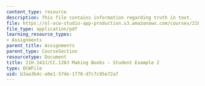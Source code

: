```yaml
---
content_type: resource
description: This file contains information regarding truth in text.
file: https://ol-ocw-studio-app-production.s3.amazonaws.com/courses/21h-343j-making-books-the-renaissance-and-today-spring-2016/b3aa3b4ca0e157de1f78d7c7c95e72a7_MIT21H_343JS16_Truth.pdf
file_type: application/pdf
learning_resource_types:
- Assignments
parent_title: Assignments
parent_type: CourseSection
resourcetype: Document
title: 21H.343J/CC.120J Making Books - Student Example 2
type: OCWFile
uid: b3aa3b4c-a0e1-57de-1f78-d7c7c95e72a7
---
```

